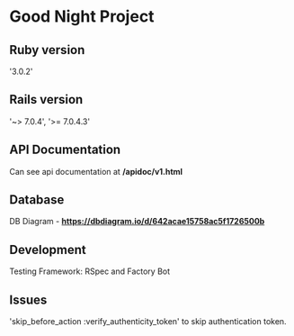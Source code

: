 
Good Night Project
=========

Ruby version
---
'3.0.2'

Rails version
---
'~> 7.0.4', '>= 7.0.4.3'

API Documentation
---
Can see api documentation at **/apidoc/v1.html**

Database
---
DB Diagram - **https://dbdiagram.io/d/642acae15758ac5f1726500b**

Development
---
Testing Framework: RSpec and Factory Bot


Issues
---
'skip_before_action :verify_authenticity_token' to skip authentication token.

